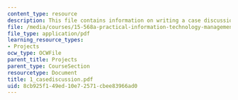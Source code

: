 ```yaml
---
content_type: resource
description: This file contains information on writing a case discussion.
file: /media/courses/15-568a-practical-information-technology-management-spring-2005/8cb925f149ed10e72571cbee83966ad0_1_casediscussion.pdf
file_type: application/pdf
learning_resource_types:
- Projects
ocw_type: OCWFile
parent_title: Projects
parent_type: CourseSection
resourcetype: Document
title: 1_casediscussion.pdf
uid: 8cb925f1-49ed-10e7-2571-cbee83966ad0
---
```

